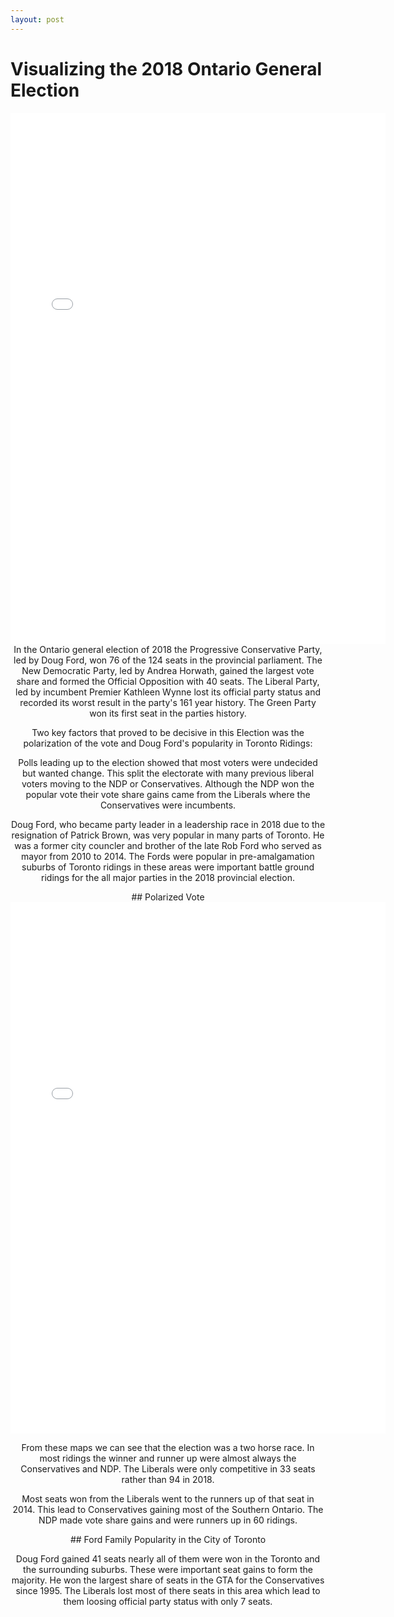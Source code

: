 ```yaml
---
layout: post
---
```

# Visualizing the 2018 Ontario General Election


<center><iframe src="/assets/img/Bokeh/results_18.html"
        sandbox="allow-same-origin allow-scripts"
        width = "600"
        height="850" 
        scrolling="no"
        seamless="seamless"
        frameborder="0">
</iframe></center>

<center>In the Ontario general election of 2018 the Progressive Conservative Party, led by Doug Ford, won 76 of the 124 seats in the provincial parliament. The New Democratic Party, led by Andrea Horwath, gained the largest vote share and formed the Official Opposition with 40 seats. The Liberal Party, led by incumbent Premier Kathleen Wynne lost its official party status and recorded its worst result in the party's 161 year history. The Green Party won its first seat in the parties history.
  
Two key factors that proved to be decisive in this Election was the polarization of the vote and Doug Ford's popularity in Toronto Ridings:

Polls leading up to the election showed that most voters were undecided but wanted change. This split the electorate with many previous liberal voters moving to the NDP or Conservatives. Although the NDP won the popular vote their vote share gains came from the Liberals where the Conservatives were incumbents.

Doug Ford, who became party leader in a leadership race in 2018 due to the resignation of Patrick Brown, was very popular in many parts of Toronto. He was a former city councler and brother of the late Rob Ford who served as mayor from 2010 to 2014. The Fords were popular in pre-amalgamation suburbs of Toronto ridings in these areas were important battle ground ridings for the all major parties in the 2018 provincial election.</center>


<center>## Polarized Vote

<iframe src="/assets/img/Bokeh/results_run_18.html"
        sandbox="allow-same-origin allow-scripts"
        width = "600"
        height="850" 
        scrolling="no"
        seamless="seamless"
        frameborder="0">
</iframe>

From these maps we can see that the election was a two horse race. In most ridings the winner and runner up were almost always the Conservatives and NDP. The Liberals were only competitive in 33 seats rather than 94 in 2018.

Most seats won from the Liberals went to the runners up of that seat in 2014. This lead to Conservatives gaining most of the Southern Ontario. The NDP made vote share gains and were runners up in 60 ridings.</center>


<center>## Ford Family Popularity in the City of Toronto

Doug Ford gained 41 seats nearly all of them were won in the Toronto and the surrounding suburbs. These were important seat gains to form the majority. He won the largest share of seats in the GTA for the Conservatives since 1995. The Liberals lost most of there seats in this area which lead to them loosing official party status with only 7 seats.</center>